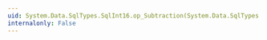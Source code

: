 ```yaml
---
uid: System.Data.SqlTypes.SqlInt16.op_Subtraction(System.Data.SqlTypes.SqlInt16,System.Data.SqlTypes.SqlInt16)
internalonly: False
---
```

